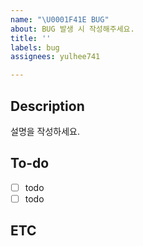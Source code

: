 ```yaml
---
name: "\U0001F41E BUG"
about: BUG 발생 시 작성해주세요.
title: ''
labels: bug
assignees: yulhee741

---
```


## Description 
설명을 작성하세요. 

## To-do 
- [ ] todo 
- [ ] todo

## ETC
